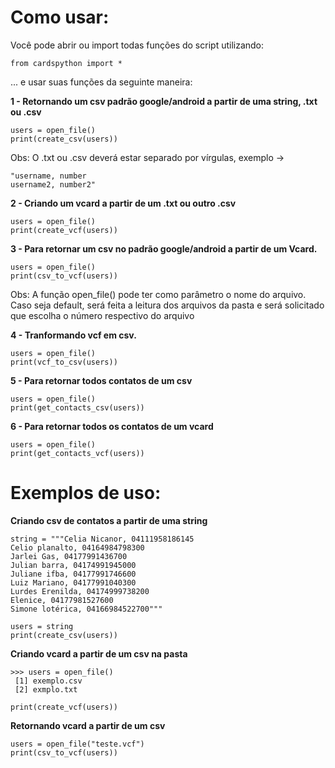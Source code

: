 # Como usar:
Você pode abrir ou import todas funções do script utilizando: 
```
from cardspython import *
````
... e usar suas funções da seguinte maneira:

**1 - Retornando um csv padrão google/android a partir de uma string, .txt ou .csv**
```
users = open_file()
print(create_csv(users))
```
Obs: O .txt ou .csv deverá estar separado por vírgulas, exemplo -> 
```
"username, number
username2, number2"
```
**2 - Criando um vcard a partir de um .txt ou outro .csv**
```
users = open_file()
print(create_vcf(users))
```

**3 - Para retornar um csv no padrão google/android a partir de um Vcard.**
```
users = open_file()
print(csv_to_vcf(users))
```
 Obs: A função open_file() pode ter como parâmetro o nome do arquivo. Caso seja default, será feita a leitura dos arquivos da pasta e será solicitado que escolha o número respectivo do arquivo
 
**4 - Tranformando vcf em csv.**
```
users = open_file()
print(vcf_to_csv(users))
```

**5 - Para retornar todos contatos de um csv**
```
users = open_file()
print(get_contacts_csv(users))
```

**6 - Para retornar todos os contatos de um vcard**
```
users = open_file()
print(get_contacts_vcf(users))
```

# Exemplos de uso:
**Criando csv de contatos a partir de uma string**
```
string = """Celia Nicanor, 04111958186145
Celio planalto, 04164984798300
Jarlei Gas, 04177991436700
Julian barra, 04174991945000
Juliane ifba, 04177991746600
Luiz Mariano, 04177991040300
Lurdes Erenilda, 04174999738200
Elenice, 04177981527600
Simone lotérica, 04166984522700"""

users = string
print(create_csv(users))
```

**Criando vcard a partir de um csv na pasta**
```
>>> users = open_file()
 [1] exemplo.csv
 [2] exmplo.txt
    
print(create_vcf(users))
```

**Retornando vcard a partir de um csv**
```
users = open_file("teste.vcf")
print(csv_to_vcf(users))
```

